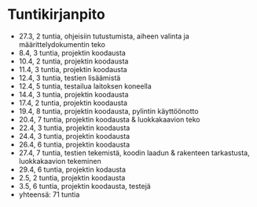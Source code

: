 # Tuntikirjanpito

-  27.3, 2 tuntia, ohjeisiin tutustumista, aiheen valinta ja määrittelydokumentin teko 
- 8.4, 3 tuntia, projektin koodausta
- 10.4, 2 tuntia, projektin koodausta
- 11.4, 3 tuntia, projektin koodausta
- 12.4, 3 tuntia, testien lisäämistä
- 12.4, 5 tuntia, testailua laitoksen koneella
- 14.4, 3 tuntia, projektin koodausta
- 17.4, 2 tuntia, projektin koodausta
- 19.4, 8 tuntia, projektin koodausta, pylintin käyttöönotto
- 20.4, 7 tuntia, projektin koodausta & luokkakaavion teko
- 22.4, 3 tuntia, projektin koodausta
- 24.4, 3 tuntia, projektin koodausta
- 26.4, 6 tuntia, projektin koodausta
- 27.4, 7 tuntia, testien tekemistä, koodin laadun & rakenteen tarkastusta, luokkakaavion tekeminen
- 29.4, 6 tuntia, projektin kodausta
- 2.5, 2 tuntia, projektin koodausta
- 3.5, 6 tuntia, projektin koodausta, testejä
- yhteensä: 71 tuntia 
